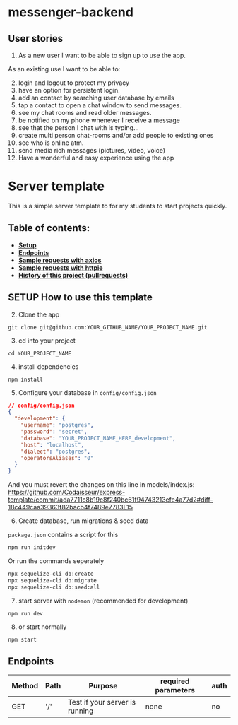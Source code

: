 # messenger-backend

## User stories

1. As a new user I want to be able to sign up to use the app.

As an existing use I want to be able to:

2. login and logout to protect my privacy
3. have an option for persistent login.
4. add an contact by searching user database by emails
5. tap a contact to open a chat window to send messages.
6. see my chat rooms and read older messages.
7. be notified on my phone whenever I receive a message
8. see that the person I chat with is typing...
9. create multi person chat-rooms and/or add people to existing ones
10. see who is online atm.
11. send media rich messages (pictures, video, voice)
12. Have a wonderful and easy experience using the app

# Server template

This is a simple server template to for my students to start projects quickly.

## Table of contents:

- **[Setup](#setup-how-to-use-this-template)**
- **[Endpoints](#endpoints)**
- **[Sample requests with axios](#sample-requests-with-axios)**
- **[Sample requests with httpie](#sample-requests-with-httpie)**
- **[History of this project (pullrequests)](#history-of-this-project)**

## SETUP How to use this template

2. Clone the app

```
git clone git@github.com:YOUR_GITHUB_NAME/YOUR_PROJECT_NAME.git
```

3. cd into your project

```
cd YOUR_PROJECT_NAME
```

4. install dependencies

```
npm install
```

5. Configure your database in `config/config.json`

```json
// config/config.json
{
  "development": {
    "username": "postgres",
    "password": "secret",
    "database": "YOUR_PROJECT_NAME_HERE_development",
    "host": "localhost",
    "dialect": "postgres",
    "operatorsAliases": "0"
  }
}
```

And you must revert the changes on this line in models/index.js: https://github.com/Codaisseur/express-template/commit/ada7711c8b19c8f240bc61f94743213efe4a77d2#diff-18c449caa39363f82bacb4f7489e7783L15

6. Create database, run migrations & seed data

`package.json` contains a script for this

```bash
npm run initdev
```

Or run the commands seperately

```bash
npx sequelize-cli db:create
npx sequelize-cli db:migrate
npx sequelize-cli db:seed:all
```

7. start server with `nodemon` (recommended for development)

```
npm run dev
```

8. or start normally

```
npm start
```

## Endpoints

| Method | Path | Purpose                        | required parameters | auth |
| ------ | ---- | ------------------------------ | ------------------- | ---- |
| GET    | '/'  | Test if your server is running | none                | no   |
